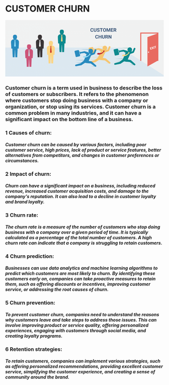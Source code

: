 # CUSTOMER CHURN
![Customer_Churn](customer_churn/img/Customer-Churn.png)

### Customer churn is a term used in business to describe the loss of customers or subscribers. It refers to the phenomenon where customers stop doing business with a company or organization, or stop using its services. Customer churn is a common problem in many industries, and it can have a significant impact on the bottom line of a business.
### 1 Causes of churn: 
##### Customer churn can be caused by various factors, including poor customer service, high prices, lack of product or service features, better alternatives from competitors, and changes in customer preferences or circumstances.

### 2 Impact of churn: 
##### Churn can have a significant impact on a business, including reduced revenue, increased customer acquisition costs, and damage to the company's reputation. It can also lead to a decline in customer loyalty and brand loyalty.

### 3 Churn rate: 
##### The churn rate is a measure of the number of customers who stop doing business with a company over a given period of time. It is typically calculated as a percentage of the total number of customers. A high churn rate can indicate that a company is struggling to retain customers.

### 4 Churn prediction: 
##### Businesses can use data analytics and machine learning algorithms to predict which customers are most likely to churn. By identifying these customers early on, companies can take proactive measures to retain them, such as offering discounts or incentives, improving customer service, or addressing the root causes of churn.

### 5 Churn prevention: 
##### To prevent customer churn, companies need to understand the reasons why customers leave and take steps to address those issues. This can involve improving product or service quality, offering personalized experiences, engaging with customers through social media, and creating loyalty programs.

### 6 Retention strategies:
##### To retain customers, companies can implement various strategies, such as offering personalized recommendations, providing excellent customer service, simplifying the customer experience, and creating a sense of community around the brand.

